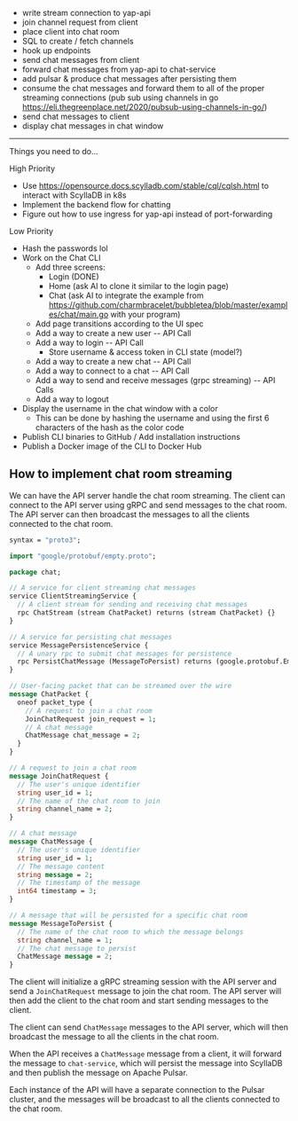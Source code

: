 - write stream connection to yap-api
- join channel request from client
- place client into chat room
- SQL to create / fetch channels
- hook up endpoints 
- send chat messages from client
- forward chat messages from yap-api to chat-service
- add pulsar & produce chat messages after persisting them
- consume the chat messages and forward them to all of the proper streaming connections (pub sub using channels in go https://eli.thegreenplace.net/2020/pubsub-using-channels-in-go/)
- send chat messages to client
- display chat messages in chat window

---

Things you need to do...

High Priority
- Use https://opensource.docs.scylladb.com/stable/cql/cqlsh.html to interact with ScyllaDB in k8s
- Implement the backend flow for chatting
- Figure out how to use ingress for yap-api instead of port-forwarding

Low Priority

- Hash the passwords lol
- Work on the Chat CLI
  - Add three screens:
    - Login (DONE)
    - Home (ask AI to clone it similar to the login page)
    - Chat (ask AI to integrate the example from https://github.com/charmbracelet/bubbletea/blob/master/examples/chat/main.go with your program)
  - Add page transitions according to the UI spec
  - Add a way to create a new user -- API Call
  - Add a way to login -- API Call
    - Store username & access token in CLI state (model?)
  - Add a way to create a new chat -- API Call
  - Add a way to connect to a chat -- API Call
  - Add a way to send and receive messages (grpc streaming) -- API Calls
  - Add a way to logout
- Display the username in the chat window with a color
  - This can be done by hashing the username and using the first 6 characters of the hash as the color code
- Publish CLI binaries to GitHub / Add installation instructions
- Publish a Docker image of the CLI to Docker Hub


## How to implement chat room streaming

We can have the API server handle the chat room streaming. The client can connect to the API server using gRPC and send messages to the chat room. The API server can then broadcast the messages to all the clients connected to the chat room.

```protobuf
syntax = "proto3";

import "google/protobuf/empty.proto";

package chat;

// A service for client streaming chat messages
service ClientStreamingService {
  // A client stream for sending and receiving chat messages
  rpc ChatStream (stream ChatPacket) returns (stream ChatPacket) {}
}

// A service for persisting chat messages
service MessagePersistenceService {
  // A unary rpc to submit chat messages for persistence
  rpc PersistChatMessage (MessageToPersist) returns (google.protobuf.Empty) {}
}

// User-facing packet that can be streamed over the wire
message ChatPacket {
  oneof packet_type {
    // A request to join a chat room
    JoinChatRequest join_request = 1;
    // A chat message
    ChatMessage chat_message = 2;
  }
}

// A request to join a chat room
message JoinChatRequest {
  // The user's unique identifier
  string user_id = 1;
  // The name of the chat room to join
  string channel_name = 2;
}

// A chat message
message ChatMessage {
  // The user's unique identifier
  string user_id = 1;
  // The message content
  string message = 2;
  // The timestamp of the message
  int64 timestamp = 3;
}

// A message that will be persisted for a specific chat room
message MessageToPersist {
  // The name of the chat room to which the message belongs
  string channel_name = 1;
  // The chat message to persist
  ChatMessage message = 2;
}
```

The client will initialize a gRPC streaming session with the API server and send a `JoinChatRequest` message to join the chat room. The API server will then add the client to the chat room and start sending messages to the client.

The client can send `ChatMessage` messages to the API server, which will then broadcast the message to all the clients in the chat room.

When the API receives a `ChatMessage` message from a client, it will forward the message to `chat-service`, which will persist the message into ScyllaDB and then publish the message on Apache Pulsar.

Each instance of the API will have a separate connection to the Pulsar cluster, and the messages will be broadcast to all the clients connected to the chat room.